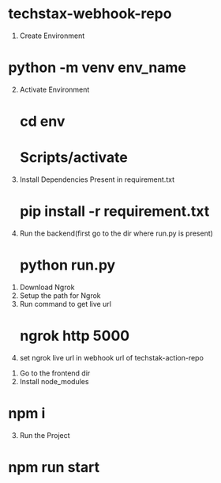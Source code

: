 # techstax-webhook-repo
<!-- How to run backend -->
1. Create Environment 
# python -m venv env_name
2. Activate Environment 
   # cd env
   # Scripts/activate
3. Install Dependencies Present in requirement.txt
   # pip install -r requirement.txt

4. Run the backend(first go to the dir where run.py is present)
   # python run.py

<!-- Set ngrok for live url -->
1. Download Ngrok
2. Setup the path for Ngrok
3. Run command to get live url
   #  ngrok http 5000
4. set ngrok live url in webhook url of techstak-action-repo

<!-- How to run front-end -->
1. Go to the frontend dir
2. Install node_modules
 # npm i
3. Run the Project
 # npm run start 